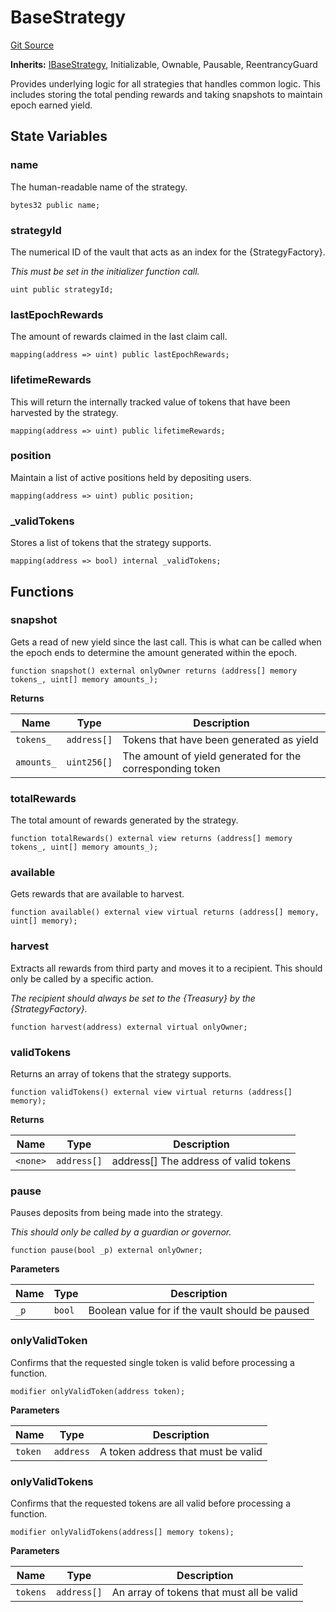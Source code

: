 # BaseStrategy
[Git Source](https://github.com/FloorDAO/floor-v2/blob/c8169a0594ad07a37d169672a50f4155c41be809/src/contracts/strategies/BaseStrategy.sol)

**Inherits:**
[IBaseStrategy](/src/interfaces/strategies/BaseStrategy.sol/contract.IBaseStrategy.md), Initializable, Ownable, Pausable, ReentrancyGuard

Provides underlying logic for all strategies that handles common logic. This includes
storing the total pending rewards and taking snapshots to maintain epoch earned yield.


## State Variables
### name
The human-readable name of the strategy.


```solidity
bytes32 public name;
```


### strategyId
The numerical ID of the vault that acts as an index for the {StrategyFactory}.

*This must be set in the initializer function call.*


```solidity
uint public strategyId;
```


### lastEpochRewards
The amount of rewards claimed in the last claim call.


```solidity
mapping(address => uint) public lastEpochRewards;
```


### lifetimeRewards
This will return the internally tracked value of tokens that have been harvested
by the strategy.


```solidity
mapping(address => uint) public lifetimeRewards;
```


### position
Maintain a list of active positions held by depositing users.


```solidity
mapping(address => uint) public position;
```


### _validTokens
Stores a list of tokens that the strategy supports.


```solidity
mapping(address => bool) internal _validTokens;
```


## Functions
### snapshot

Gets a read of new yield since the last call. This is what can be called when
the epoch ends to determine the amount generated within the epoch.


```solidity
function snapshot() external onlyOwner returns (address[] memory tokens_, uint[] memory amounts_);
```
**Returns**

|Name|Type|Description|
|----|----|-----------|
|`tokens_`|`address[]`|Tokens that have been generated as yield|
|`amounts_`|`uint256[]`|The amount of yield generated for the corresponding token|


### totalRewards

The total amount of rewards generated by the strategy.


```solidity
function totalRewards() external view returns (address[] memory tokens_, uint[] memory amounts_);
```

### available

Gets rewards that are available to harvest.


```solidity
function available() external view virtual returns (address[] memory, uint[] memory);
```

### harvest

Extracts all rewards from third party and moves it to a recipient. This should
only be called by a specific action.

*The recipient _should_ always be set to the {Treasury} by the {StrategyFactory}.*


```solidity
function harvest(address) external virtual onlyOwner;
```

### validTokens

Returns an array of tokens that the strategy supports.


```solidity
function validTokens() external view virtual returns (address[] memory);
```
**Returns**

|Name|Type|Description|
|----|----|-----------|
|`<none>`|`address[]`|address[] The address of valid tokens|


### pause

Pauses deposits from being made into the strategy.

*This should only be called by a guardian or governor.*


```solidity
function pause(bool _p) external onlyOwner;
```
**Parameters**

|Name|Type|Description|
|----|----|-----------|
|`_p`|`bool`|Boolean value for if the vault should be paused|


### onlyValidToken

Confirms that the requested single token is valid before processing a function.


```solidity
modifier onlyValidToken(address token);
```
**Parameters**

|Name|Type|Description|
|----|----|-----------|
|`token`|`address`|A token address that must be valid|


### onlyValidTokens

Confirms that the requested tokens are all valid before processing a function.


```solidity
modifier onlyValidTokens(address[] memory tokens);
```
**Parameters**

|Name|Type|Description|
|----|----|-----------|
|`tokens`|`address[]`|An array of tokens that must all be valid|


